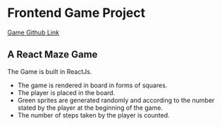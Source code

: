 # Frontend Game Project

[Game Github Link](https://github.com/ijoe7/mario-reactjs-game)

## A React Maze Game
The Game is built in ReactJs.

- The game is rendered in board in forms of squares.
- The player is placed in the board.
- Green sprites are generated randomly and according to the number stated by the player at the beginning of the game.
- The number of steps taken by the player is counted.